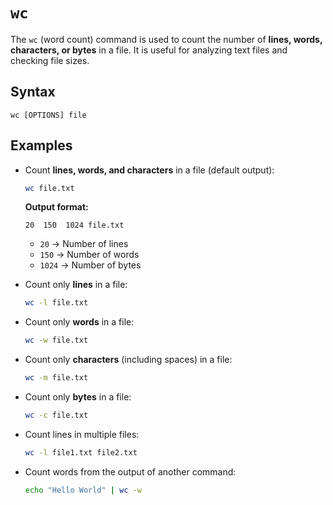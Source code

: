 # **`wc`**  

The `wc` (word count) command is used to count the number of **lines, words, characters, or bytes** in a file. It is useful for analyzing text files and checking file sizes.  

## **Syntax**  
```
wc [OPTIONS] file
```


## **Examples**  

- Count **lines, words, and characters** in a file (default output):  
  ```bash
  wc file.txt
  ```
  **Output format:**  
  ```
  20  150  1024 file.txt
  ```
  - `20` → Number of lines  
  - `150` → Number of words  
  - `1024` → Number of bytes  

- Count only **lines** in a file:  
  ```bash
  wc -l file.txt
  ```

- Count only **words** in a file:  
  ```bash
  wc -w file.txt
  ```

- Count only **characters** (including spaces) in a file:  
  ```bash
  wc -m file.txt
  ```

- Count only **bytes** in a file:  
  ```bash
  wc -c file.txt
  ```

- Count lines in multiple files:  
  ```bash
  wc -l file1.txt file2.txt
  ```

- Count words from the output of another command:  
  ```bash
  echo "Hello World" | wc -w
  ```